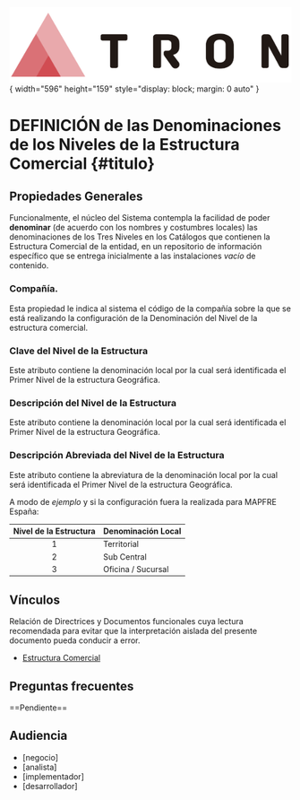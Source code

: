![Imagen LOGO](./00-Imagen/logo-TRON.png){ width="596" height="159" style="display: block; margin: 0 auto" }

# DEFINICIÓN de las Denominaciones de los Niveles de la Estructura Comercial {#titulo}

## Propiedades Generales

Funcionalmente, el núcleo del Sistema contempla la facilidad de poder __denominar__ (de acuerdo con los nombres y costumbres locales) las denominaciones de los Tres Niveles en los Catálogos que contienen la Estructura Comercial de la entidad, en un repositorio de información específico que se entrega inicialmente a las instalaciones *vacío* de contenido.

### **Compañía.**

Esta propiedad le indica al sistema el código de la compañía sobre la que se está realizando la configuración de la Denominación del Nivel de la estructura comercial.

### **Clave del Nivel de la Estructura**

Este atributo contiene la denominación local por la cual será identificada el Primer Nivel de la estructura Geográfica.

### **Descripción del Nivel de la Estructura**

Este atributo contiene la denominación local por la cual será identificada el Primer Nivel de la estructura Geográfica.

### **Descripción Abreviada del Nivel de la Estructura**

Este atributo contiene la abreviatura de la denominación local por la cual será identificada el Primer Nivel de la estructura Geográfica.

A modo de *ejemplo* y si la configuración fuera la realizada para MAPFRE España:

| Nivel de la Estructura | Denominación Local  |
| :-----------:          | :-----------        |
| 1                      | Territorial         |
| 2                      | Sub Central         |
| 3                      | Oficina / Sucursal  |

## Vínculos

Relación de Directrices y Documentos funcionales cuya lectura recomendada para evitar que la interpretación aislada del presente documento pueda conducir a error.

- [Estructura Comercial](../../../../../../01-TRON/01-Documentacion/01-Modulos/01-Comunes/01-Definicion/02-Estructura-Comercial/DEFINICION-Estructura-Comercial.md#titulo)

## Preguntas frecuentes

==Pendiente==

## **Audiencia**

- [negocio]
- [analista]
- [implementador]
- [desarrollador]

[Tabla TRON: A1000709]:<>